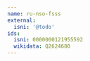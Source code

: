 ```yaml
---
name: ru-nso-fsss
external:
  isni: '@todo'
ids:
  isni: 0000000121955592
  wikidata: Q2624680
---
```

